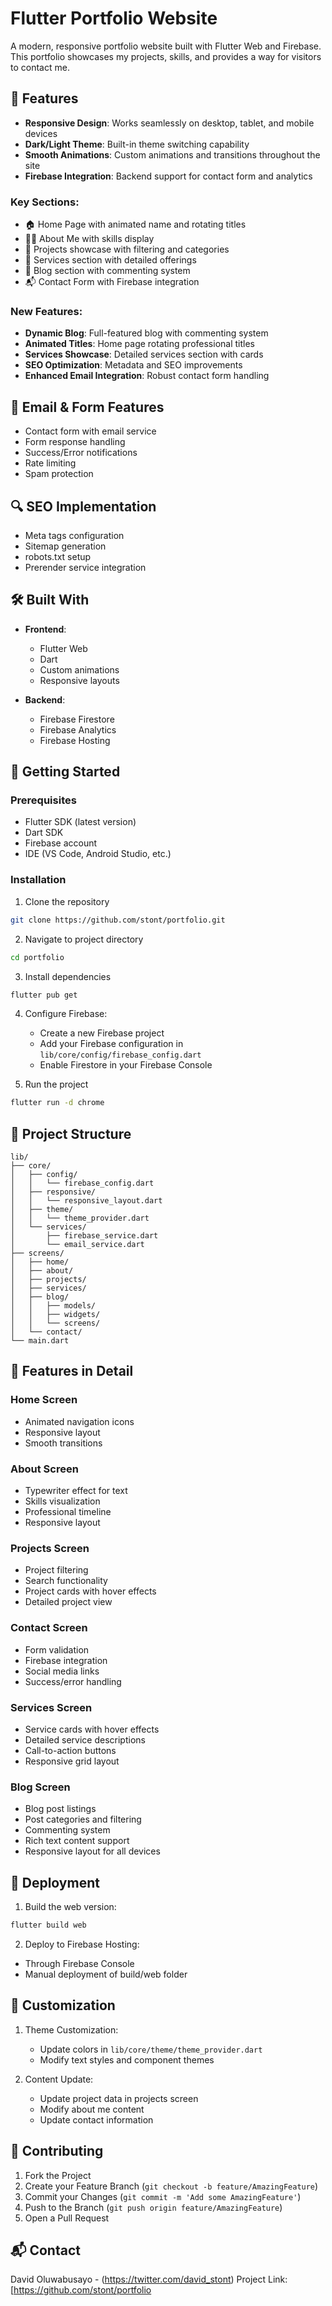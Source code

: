 # Flutter Portfolio Website

A modern, responsive portfolio website built with Flutter Web and Firebase. This portfolio showcases my projects, skills, and provides a way for visitors to contact me.

## 🌟 Features

- **Responsive Design**: Works seamlessly on desktop, tablet, and mobile devices
- **Dark/Light Theme**: Built-in theme switching capability
- **Smooth Animations**: Custom animations and transitions throughout the site
- **Firebase Integration**: Backend support for contact form and analytics

### Key Sections:
- 🏠 Home Page with animated name and rotating titles
- 👨‍💻 About Me with skills display
- 🚀 Projects showcase with filtering and categories
- 💼 Services section with detailed offerings
- 📝 Blog section with commenting system
- 📬 Contact Form with Firebase integration

### New Features:
- **Dynamic Blog**: Full-featured blog with commenting system
- **Animated Titles**: Home page rotating professional titles
- **Services Showcase**: Detailed services section with cards
- **SEO Optimization**: Metadata and SEO improvements
- **Enhanced Email Integration**: Robust contact form handling

## 📧 Email & Form Features
- Contact form with email service
- Form response handling
- Success/Error notifications
- Rate limiting
- Spam protection

## 🔍 SEO Implementation
- Meta tags configuration
- Sitemap generation
- robots.txt setup
- Prerender service integration

## 🛠️ Built With

- **Frontend**:
    - Flutter Web
    - Dart
    - Custom animations
    - Responsive layouts

- **Backend**:
    - Firebase Firestore
    - Firebase Analytics
    - Firebase Hosting

## 🚀 Getting Started

### Prerequisites
- Flutter SDK (latest version)
- Dart SDK
- Firebase account
- IDE (VS Code, Android Studio, etc.)

### Installation

1. Clone the repository
```bash
git clone https://github.com/stont/portfolio.git
```

2. Navigate to project directory
```bash
cd portfolio
```

3. Install dependencies
```bash
flutter pub get
```

4. Configure Firebase:
    - Create a new Firebase project
    - Add your Firebase configuration in `lib/core/config/firebase_config.dart`
    - Enable Firestore in your Firebase Console

5. Run the project
```bash
flutter run -d chrome
```

## 📱 Project Structure

```
lib/
├── core/
│   ├── config/
│   │   └── firebase_config.dart
│   ├── responsive/
│   │   └── responsive_layout.dart
│   ├── theme/
│   │   └── theme_provider.dart
│   └── services/
│       ├── firebase_service.dart
│       └── email_service.dart
├── screens/
│   ├── home/
│   ├── about/
│   ├── projects/
│   ├── services/
│   ├── blog/
│   │   ├── models/
│   │   ├── widgets/
│   │   └── screens/
│   └── contact/
└── main.dart
```

## 🎨 Features in Detail

### Home Screen
- Animated navigation icons
- Responsive layout
- Smooth transitions

### About Screen
- Typewriter effect for text
- Skills visualization
- Professional timeline
- Responsive layout

### Projects Screen
- Project filtering
- Search functionality
- Project cards with hover effects
- Detailed project view

### Contact Screen
- Form validation
- Firebase integration
- Social media links
- Success/error handling

### Services Screen
- Service cards with hover effects
- Detailed service descriptions
- Call-to-action buttons
- Responsive grid layout

### Blog Screen
- Blog post listings
- Post categories and filtering
- Commenting system
- Rich text content support
- Responsive layout for all devices

## 🚀 Deployment

1. Build the web version:
```bash
flutter build web
```

2. Deploy to Firebase Hosting:
- Through Firebase Console
- Manual deployment of build/web folder

## 📝 Customization

1. Theme Customization:
    - Update colors in `lib/core/theme/theme_provider.dart`
    - Modify text styles and component themes

2. Content Update:
    - Update project data in projects screen
    - Modify about me content
    - Update contact information

## 🤝 Contributing

1. Fork the Project
2. Create your Feature Branch (`git checkout -b feature/AmazingFeature`)
3. Commit your Changes (`git commit -m 'Add some AmazingFeature'`)
4. Push to the Branch (`git push origin feature/AmazingFeature`)
5. Open a Pull Request


## 📬 Contact

David Oluwabusayo - (https://twitter.com/david_stont)
Project Link: [https://github.com/stont/portfolio